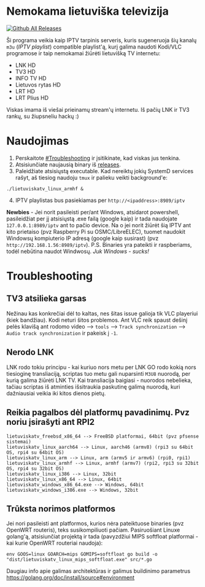 # Nemokama lietuviška televizija

[![Github All Releases](https://img.shields.io/github/downloads/erkexzcx/lietuviska-tv/total.svg)](https://github.com/erkexzcx/lietuviska-tv/releases)

Ši programa veikia kaip IPTV tarpinis serveris, kuris sugeneruoja šių kanalų `m3u` (_IPTV playlist_) compatible playlist'ą, kurį galima naudoti Kodi/VLC programose ir taip nemokamai žiūrėti lietuvišką TV internetu:

* LNK HD
* TV3 HD
* INFO TV HD
* Lietuvos rytas HD
* LRT HD
* LRT Plius HD

Viskas imama iš viešai prieinamų stream'ų internetu. Iš pačių LNK ir TV3 rankų, su žiupsneliu hackų :)

# Naudojimas

1. Perskaitote [#Troubleshooting](#Troubleshooting) ir įsitikinate, kad viskas jus tenkina.
2. Atsisiunčiate naujausią binary iš [releases](https://github.com/erkexzcx/lietuviska-tv/releases).
3. Paleidžiate atsisiųstą executable. Kad nereiktų jokių SystemD services rašyt, aš tiesiog naudoju `tmux` ir palieku veikti background'e:
```
./lietuviskatv_linux_armhf &
```

4. IPTV playlistas bus pasiekiamas per `http://<ipaddress>:8989/iptv`

**Newbies** - Jei norit pasileisti per/ant Windows, atsidarot powershell, pasileidžiat per jį atsisiųstą .exe failą (google kaip) ir tada naudojate `127.0.0.1:8989/iptv` ant to pačio device. Na o jei norit žiūrėt šią IPTV ant kito prietaiso (pvz Raspberry Pi su OSMC/LibreELEC), tuomet naudokit Windowsų kompiuterio IP adresą (google kaip susirast) (pvz `http://192.168.1.56:8989/iptv`). P.S. Binaries yra pateikti ir raspberiams, todėl nebūtina naudot Windwosų. *Juk Windows - sucks!*

# Troubleshooting

## TV3 atsilieka garsas

Nežinau kas konkrečiai dėl to kaltas, nes šitas issue galioja tik VLC playeriui (kiek bandžiau). Kodi neturi šitos problemos. Ant VLC reik spaust dešinį pelės klavišą ant rodomo video --> `tools` --> `Track synchronization` --> `Audio track synchronization` ir pakeisk į `-1`.

## Nerodo LNK

LNK rodo tokiu principu - kai kuriuo nors metu per LNK GO rodo kokią nors tiesioginę transliaciją, scriptas tuo metu gali nuparsinti `M3U8` nuorodą, per kurią galima žiūrėti LNK TV. Kai transliacija baigiasi - nuorodos nebelieka, tačiau scriptas iš atminties išsitraukia paskutinę galimą nuorodą, kuri dažniausiai veikia iki kitos dienos pietų.

## Reikia pagalbos dėl platformų pavadinimų. Pvz noriu įsirašyti ant RPI2

```
lietuviskatv_freebsd_x86_64 --> FreeBSD platformai, 64bit (pvz pfsense sistemai)
lietuviskatv_linux_aarch64 --> Linux, aarch46 (armv8) (rpi3 su 64bit OS, rpi4 su 64bit OS)
lietuviskatv_linux_arm --> Linux, arm (armv5 ir armv6) (rpi0, rpi1)
lietuviskatv_linux_armhf --> Linux, armhf (armv7) (rpi2, rpi3 su 32bit OS, rpi4 su 32bit OS)
lietuviskatv_linux_i386 --> Linux, 32bit
lietuviskatv_linux_x86_64 --> Linux, 64bit
lietuviskatv_windows_x86_64.exe --> Windows, 64bit
lietuviskatv_windows_i386.exe --> Windows, 32bit
```

## Trūksta norimos platformos

Jei nori pasileisti ant platformos, kurios nėra pateiktuose binaries (pvz OpenWRT routeris), teks susikompiliuoti pačiam. Pasiruošiant Linuxe golang'ą, atsisiunčiat projektą ir tada (pavyzdžiui MIPS softfloat platformai - kai kurie OpenWRT routeriai naudoja):
```
env GOOS=linux GOARCH=mips GOMIPS=softfloat go build -o "dist/lietuviskatv_linux_mips_softfloat.exe" src/*.go
```
Daugiau info apie galimas architektūras ir galimus buildinimo parametrus https://golang.org/doc/install/source#environment
